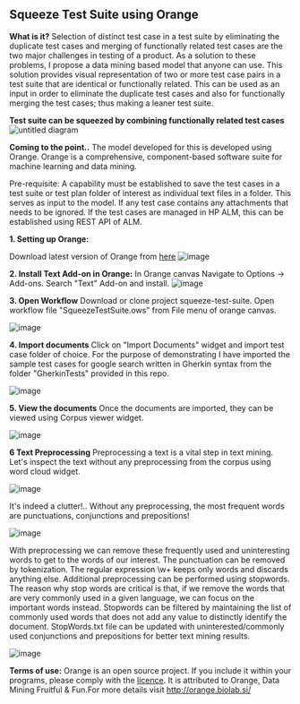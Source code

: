
## **Squeeze Test Suite using Orange**

**What is it?**
Selection of distinct test case in a test suite by eliminating the duplicate test cases and merging of functionally related test cases are the two major challenges in testing of a product. As a solution to these problems, I propose a data mining based model that anyone can use. This solution provides visual representation of two or more test case pairs in a test suite that are identical or functionally related. This can be used as an input in order to eliminate the duplicate test cases and also for functionally merging the test cases; thus making a leaner test suite.

**Test suite can be squeezed by combining functionally related test cases**
![untitled diagram](https://user-images.githubusercontent.com/4659907/53282506-7c195800-375e-11e9-8c13-3241711c6bde.jpg)


**Coming to the point..**
The model developed for this is developed using Orange. Orange is a comprehensive, component-based software suite for machine learning and data mining.

Pre-requisite:
A capability must be established to save the test cases in a test suite or test plan folder of interest as individual text files in a folder. This serves as input to the model. If any test case contains any attachments that needs to be ignored. If the test cases are managed in HP ALM, this can be established using REST API of ALM.

**1. Setting up Orange:**

Download latest version of Orange from [here]( https://orange.biolab.si/download/)
![image](https://user-images.githubusercontent.com/4659907/48974700-3e386500-f085-11e8-8d69-6dbe96baa3a1.png)

**2. Install Text Add-on in Orange:**
In Orange canvas Navigate to Options -> Add-ons. Search "Text" Add-on and install.
![image](https://user-images.githubusercontent.com/4659907/48977956-89289b80-f0ca-11e8-80bc-d300ee3fdbb8.png)


**3. Open Workflow**
Download or clone project squeeze-test-suite. Open workflow file "SqueezeTestSuite.ows" from File menu of orange canvas.

![image](https://user-images.githubusercontent.com/4659907/48978565-05bf7800-f0d3-11e8-9f25-801fd28ba6b7.png)


**4. Import documents**
Click on "Import Documents" widget and import test case folder of choice. For the purpose of demonstrating I have imported the sample test cases for google search written in Gherkin syntax from the folder "GherkinTests" provided in this repo.

![image](https://user-images.githubusercontent.com/4659907/49338041-0dd36680-f643-11e8-9cec-7c4383d6ae5f.png)

**5. View the documents**
Once the documents are imported, they can be viewed using Corpus viewer widget.

![image](https://user-images.githubusercontent.com/4659907/49342553-da183100-f682-11e8-94a5-80a93124e3ee.png)

**6 Text Preprocessing**
Preprocessing a text is a vital step in text mining. Let's inspect the  text without any preprocessing from the corpus using word cloud widget.


![image](https://user-images.githubusercontent.com/4659907/49342606-ae497b00-f683-11e8-959a-82a971a29617.png)

It's indeed a clutter!.. Without any preprocessing, the most frequent words are punctuations, conjunctions and prepositions!

![image](https://user-images.githubusercontent.com/4659907/49342754-15b3fa80-f685-11e8-80bf-3ced2fb3eebb.png)

With preprocessing we can remove these frequently used and uninteresting words to get to the words of our interest.
The punctuation can be removed by tokenization. The regular expression \w+ keeps only words and discards anything else. Additional preprocessing can be performed using stopwords.  The reason why stop words are critical is that, if we remove the words that are very commonly used in a given language, we can focus on the important words instead. Stopwords can be filtered by maintaining the list of commonly used words that does not add any value to distinctly identify the document.
StopWords.txt file can be updated with uninterested/commonly used conjunctions and  prepositions for better text mining results.







![image](https://user-images.githubusercontent.com/4659907/49638785-43a39100-fa2f-11e8-9a6e-e6fdaf49ed15.png)




**Terms of use:**
Orange is an open source project. If you include it within your programs, please comply with the [licence](https://orange.biolab.si/license/). It is attributed to  Orange, Data Mining Fruitful & Fun.For more details visit http://orange.biolab.si/



